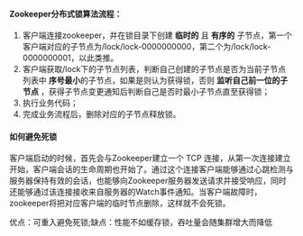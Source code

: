 #### Zookeeper分布式锁算法流程：

1. 客户端连接zookeeper，并在锁目录下创建 **临时的** 且 **有序的** 子节点，第一个客户端对应的子节点为/lock/lock-0000000000，第二个为/lock/lock-0000000001，以此类推。
2. 客户端获取/lock下的子节点列表，判断自己创建的子节点是否为当前子节点列表中 **序号最小**的子节点，如果是则认为获得锁，否则 **监听自己前一位的子节点** ，获得子节点变更通知后判断自己是否时最小子节点直至获得锁；
3. 执行业务代码；
4. 完成业务流程后，删除对应的子节点释放锁。

#### 如何避免死锁

客户端启动的时候，首先会与Zookeeper建立一个 TCP 连接，从第一次连接建立开始，客户端会话的生命周期也开始了。通过这个连接客户端能够通过心跳检测与服务器保持有效的会话，也能够向Zookeeper服务器发送请求并接受响应，同时还能够通过该连接接收来自服务器的Watch事件通知。当客户端故障时，zookeeper将把对应客户端的临时节点删除，这样就不会死锁。

优点：可重入避免死锁;缺点：性能不如缓存锁，吞吐量会随集群增大而降低